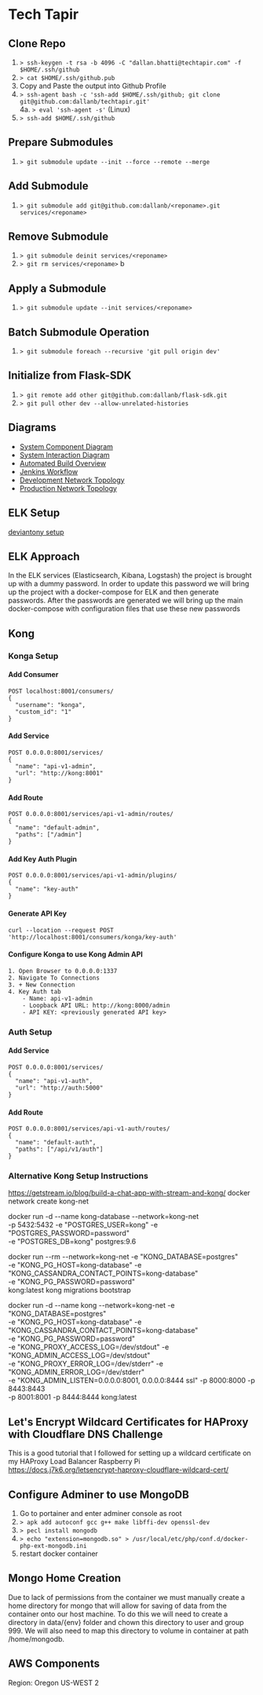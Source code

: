 # Tech Tapir

## Clone Repo

1. `> ssh-keygen -t rsa -b 4096 -C "dallan.bhatti@techtapir.com" -f $HOME/.ssh/github`
2. `> cat $HOME/.ssh/github.pub`
3. Copy and Paste the output into Github Profile
4. `> ssh-agent bash -c 'ssh-add $HOME/.ssh/github; git clone git@github.com:dallanb/techtapir.git'`  
   4a. `> eval 'ssh-agent -s'` (Linux)
5. `> ssh-add $HOME/.ssh/github`

## Prepare Submodules

1. `> git submodule update --init --force --remote --merge`

## Add Submodule

1. `> git submodule add git@github.com:dallanb/<reponame>.git services/<reponame>`

## Remove Submodule

1. `> git submodule deinit services/<reponame>`
2. `> git rm services/<reponame>`
b
## Apply a Submodule

1. `> git submodule update --init services/<reponame>`

## Batch Submodule Operation

1. `> git submodule foreach --recursive 'git pull origin dev'`

## Initialize from Flask-SDK

1. `> git remote add other git@github.com:dallanb/flask-sdk.git`
2. `> git pull other dev --allow-unrelated-histories`

## Diagrams
- [System Component Diagram](https://drive.google.com/file/d/1wI9KgLVSBMGdCZI7l0wpYpSfIZ9m6E2y/view?usp=sharing)
- [System Interaction Diagram](https://drive.google.com/file/d/1I4qd8TWiNAW0mLw97XzvMVPcviF5VnoR/view?usp=sharing)
- [Automated Build Overview](https://drive.google.com/file/d/1F-E_JWUe55KcaqDOAZV_Y7XK2gjsSDr4/view?usp=sharing)
- [Jenkins Workflow](https://drive.google.com/file/d/1sQJjAZoJCgqOaCbvPW0UmWWJXgOSjgZM/view?usp=sharing)
- [Development Network Topology](https://drive.google.com/file/d/1EwzkqHFXOWuR-XdLA_s6_-S01Va6To-J/view?usp=sharing)
- [Production Network Topology](https://drive.google.com/file/d/19aA7H-7ja94zW2KS6yB4uXldcWZDkNvy/view?usp=sharing)

## ELK Setup
[deviantony setup](https://github.com/deviantony/docker-elk#initial-setup)

## ELK Approach

In the ELK services (Elasticsearch, Kibana, Logstash) the project is brought up with a dummy password. In order to update this
password we will bring up the project with a docker-compose for ELK and then generate passwords. After the passwords are generated we will
bring up the main docker-compose with configuration files that use these new passwords

## Kong

### Konga Setup

#### Add Consumer

```
POST localhost:8001/consumers/
{
  "username": "konga",
  "custom_id": "1"
}
```

#### Add Service

```
POST 0.0.0.0:8001/services/
{
  "name": "api-v1-admin",
  "url": "http://kong:8001"
}
```

#### Add Route

```
POST 0.0.0.0:8001/services/api-v1-admin/routes/
{
  "name": "default-admin",
  "paths": ["/admin"]
}
```

#### Add Key Auth Plugin

```
POST 0.0.0.0:8001/services/api-v1-admin/plugins/
{
  "name": "key-auth"
}
```

#### Generate API Key

```
curl --location --request POST 'http://localhost:8001/consumers/konga/key-auth'
```

#### Configure Konga to use Kong Admin API

```
1. Open Browser to 0.0.0.0:1337
2. Navigate To Connections
3. + New Connection
4. Key Auth tab
    - Name: api-v1-admin
    - Loopback API URL: http://kong:8000/admin
    - API KEY: <previously generated API key>
```

### Auth Setup

#### Add Service

```
POST 0.0.0.0:8001/services/
{
  "name": "api-v1-auth",
  "url": "http://auth:5000"
}
```

#### Add Route

```
POST 0.0.0.0:8001/services/api-v1-auth/routes/
{
  "name": "default-auth",
  "paths": ["/api/v1/auth"]
}
```

### Alternative Kong Setup Instructions
https://getstream.io/blog/build-a-chat-app-with-stream-and-kong/
docker network create kong-net

docker run -d --name kong-database --network=kong-net \
  -p 5432:5432 -e "POSTGRES_USER=kong" -e "POSTGRES_PASSWORD=password"\
  -e "POSTGRES_DB=kong" postgres:9.6

docker run --rm --network=kong-net -e "KONG_DATABASE=postgres" \
  -e "KONG_PG_HOST=kong-database" -e "KONG_CASSANDRA_CONTACT_POINTS=kong-database" \
  -e "KONG_PG_PASSWORD=password" \
  kong:latest kong migrations bootstrap

docker run -d --name kong --network=kong-net -e "KONG_DATABASE=postgres" \
  -e "KONG_PG_HOST=kong-database" -e "KONG_CASSANDRA_CONTACT_POINTS=kong-database" \
  -e "KONG_PG_PASSWORD=password" \
  -e "KONG_PROXY_ACCESS_LOG=/dev/stdout" -e "KONG_ADMIN_ACCESS_LOG=/dev/stdout" \
  -e "KONG_PROXY_ERROR_LOG=/dev/stderr" -e "KONG_ADMIN_ERROR_LOG=/dev/stderr" \
  -e "KONG_ADMIN_LISTEN=0.0.0.0:8001, 0.0.0.0:8444 ssl" -p 8000:8000 -p 8443:8443 \
  -p 8001:8001 -p 8444:8444 kong:latest

## Let's Encrypt Wildcard Certificates for HAProxy with Cloudflare DNS Challenge
This is a good tutorial that I followed for setting up a wildcard certificate on my HAProxy Load Balancer Raspberry Pi  
https://docs.j7k6.org/letsencrypt-haproxy-cloudflare-wildcard-cert/

## Configure Adminer to use MongoDB

1. Go to portainer and enter adminer console as root
2. `> apk add autoconf gcc g++ make libffi-dev openssl-dev`
3. `> pecl install mongodb`
4. `> echo "extension=mongodb.so" > /usr/local/etc/php/conf.d/docker-php-ext-mongodb.ini`
5. restart docker container

## Mongo Home Creation

Due to lack of permissions from the container we must manually create a home directory for mongo that will allow
for saving of data from the container onto our host machine. To do this we will need to create a directory in data/{env} folder 
and chown this directory to user and group 999. We will also need to map this directory to volume in container at path /home/mongodb.

## AWS Components

Region: Oregon US-WEST 2

